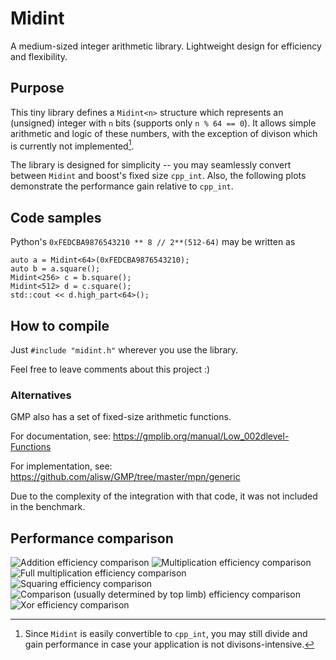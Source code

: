 # Midint
A medium-sized integer arithmetic library. Lightweight design for efficiency and flexibility.

## Purpose
This tiny library defines a `Midint<n>` structure which represents an (unsigned) integer with `n` bits (supports only `n % 64 == 0`). It allows simple arithmetic and logic of these numbers, with the exception of divison which is currently not implemented[^1].

The library is designed for simplicity -- you may seamlessly convert between `Midint` and boost's fixed size `cpp_int`. Also, the following plots demonstrate the performance gain relative to `cpp_int`.

[^1]: Since `Midint` is easily convertible to `cpp_int`, you may still divide and gain performance in case your application is not divisons-intensive.

## Code samples
Python's `0xFEDCBA9876543210 ** 8 // 2**(512-64)` may be written as
```
auto a = Midint<64>(0xFEDCBA9876543210);
auto b = a.square();
Midint<256> c = b.square();
Midint<512> d = c.square();
std::cout << d.high_part<64>();
```

## How to compile
Just `#include "midint.h"` wherever you use the library.

Feel free to leave comments about this project :)

### Alternatives
GMP also has a set of fixed-size arithmetic functions.

For documentation, see: https://gmplib.org/manual/Low_002dlevel-Functions

For implementation, see: https://github.com/alisw/GMP/tree/master/mpn/generic

Due to the complexity of the integration with that code, it was not included in the benchmark. 

## Performance comparison

<picture>
<img src="https://github.com/ohadkel/Midint/blob/main/figures_clang/add.png" alt="Addition efficiency comparison"/>
</picture>

<picture>
<img src="https://github.com/ohadkel/Midint/blob/main/figures_clang/half_mult.png" alt="Multiplication efficiency comparison"/>
</picture>

<picture>
<img src="https://github.com/ohadkel/Midint/blob/main/figures_clang/full_mult.png" alt="Full multiplication efficiency comparison"/>
</picture>

<picture>
<img src="https://github.com/ohadkel/Midint/blob/main/figures_clang/half_square.png" alt="Squaring efficiency comparison"/>
</picture>

<picture>
<img src="https://github.com/ohadkel/Midint/blob/main/figures_clang/less_than.png" alt="Comparison (usually determined by top limb) efficiency comparison"/>
</picture>

<picture>
<img src="https://github.com/ohadkel/Midint/blob/main/figures_clang/xor.png" alt="Xor efficiency comparison"/>
</picture>
